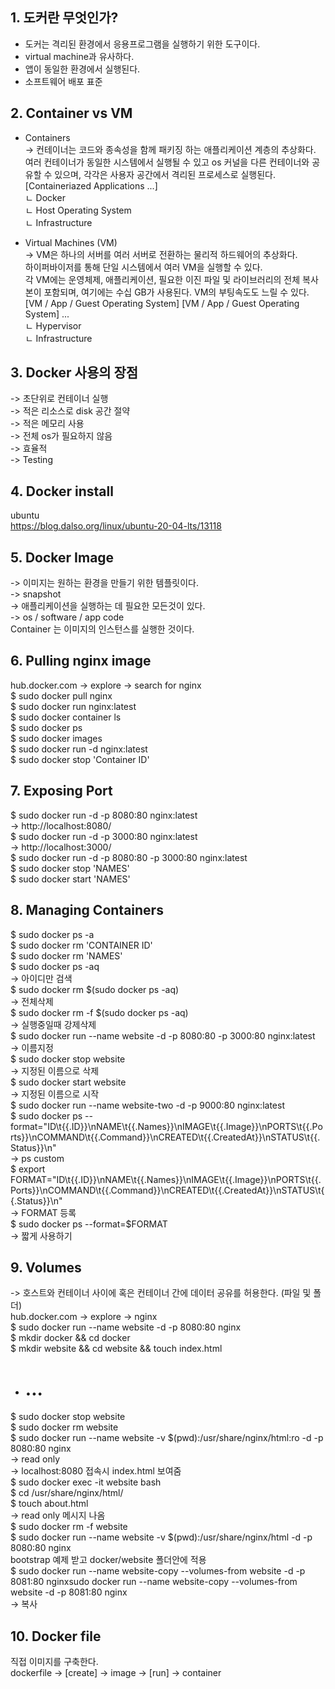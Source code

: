## 1. 도커란 무엇인가?
* 도커는 격리된 환경에서 응용프로그램을 실행하기 위한 도구이다.   
* virtual machine과 유사하다.  
* 앱이 동일한 환경에서 실행된다.   
* 소프트웨어 배포 표준   

## 2. Container vs VM
* Containers   
-> 컨테이너는 코드와 종속성을 함께 패키징 하는 애플리케이션 계층의 추상화다.   
여러 컨테이너가 동일한 시스템에서 실행될 수 있고 os 커널을 다른 컨테이너와 공유할 수 있으며, 각각은 사용자 공간에서 격리된 프로세스로 실행된다.   
[Containeriazed Applications ...]   
ㄴ Docker   
ㄴ Host Operating System   
ㄴ Infrastructure   
   
* Virtual Machines (VM)   
-> VM은 하나의 서버를 여러 서버로 전환하는 물리적 하드웨어의 추상화다.   
하이퍼바이저를 통해 단일 시스템에서 여러 VM을 실행할 수 있다.   
각 VM에는 운영체제, 애플리케이션, 필요한 이진 파일 및 라이브러리의 전체 복사본이 포함되며, 여기에는 수십 GB가 사용된다. VM의 부팅속도도 느릴 수 있다.   
[VM / App / Guest Operating System] [VM / App / Guest Operating System] ...   
ㄴ Hypervisor   
ㄴ Infrastructure   

## 3. Docker 사용의 장점
-> 초단위로 컨테이너 실행   
-> 적은 리소스로 disk 공간 절약   
-> 적은 메모리 사용   
-> 전체 os가 필요하지 않음   
-> 효율적   
-> Testing   

## 4. Docker install
ubuntu   
https://blog.dalso.org/linux/ubuntu-20-04-lts/13118   

## 5. Docker Image
-> 이미지는 원하는 환경을 만들기 위한 템플릿이다.   
-> snapshot   
-> 애플리케이션을 실행하는 데 필요한 모든것이 있다.   
-> os / software / app code   
Container 는 이미지의 인스턴스를 실행한 것이다.   

## 6.  Pulling nginx image
hub.docker.com -> explore -> search for nginx   
$ sudo docker pull nginx   
$ sudo docker run nginx:latest   
$ sudo docker container ls   
$ sudo docker ps   
$ sudo docker images   
$ sudo docker run -d nginx:latest   
$ sudo docker stop 'Container ID'   

## 7. Exposing Port
$ sudo docker run -d -p 8080:80 nginx:latest   
-> http://localhost:8080/   
$ sudo docker run -d -p 3000:80 nginx:latest   
-> http://localhost:3000/   
$ sudo docker run -d -p 8080:80 -p 3000:80 nginx:latest   
$ sudo docker stop 'NAMES'   
$ sudo docker start 'NAMES'   

## 8. Managing Containers
$ sudo docker ps -a   
$ sudo docker rm 'CONTAINER ID'   
$ sudo docker rm 'NAMES'   
$ sudo docker ps -aq   
-> 아이디만 검색   
$ sudo docker rm $(sudo docker ps -aq)   
-> 전체삭제   
$ sudo docker rm -f $(sudo docker ps -aq)   
-> 실행중일때 강제삭제   
$ sudo docker run --name website -d -p 8080:80 -p 3000:80 nginx:latest   
-> 이름지정   
$ sudo docker stop website   
-> 지정된 이름으로 삭제   
$ sudo docker start website   
-> 지정된 이름으로 시작   
$ sudo docker run --name website-two -d -p 9000:80 nginx:latest   
$ sudo docker ps --format="ID\t{{.ID}}\nNAME\t{{.Names}}\nIMAGE\t{{.Image}}\nPORTS\t{{.Ports}}\nCOMMAND\t{{.Command}}\nCREATED\t{{.CreatedAt}}\nSTATUS\t{{.Status}}\n"   
-> ps custom   
$ export FORMAT="ID\t{{.ID}}\nNAME\t{{.Names}}\nIMAGE\t{{.Image}}\nPORTS\t{{.Ports}}\nCOMMAND\t{{.Command}}\nCREATED\t{{.CreatedAt}}\nSTATUS\t{{.Status}}\n"   
-> FORMAT 등록   
$ sudo docker ps --format=$FORMAT   
-> 짧게 사용하기    

## 9. Volumes
-> 호스트와 컨테이너 사이에 혹은 컨테이너 간에 데이터 공유를 허용한다. (파일 및 폴더)   
hub.docker.com -> explore -> nginx   
$ sudo docker run --name website -d -p 8080:80 nginx   
$ mkdir docker && cd docker   
$ mkdir website && cd website && touch index.html   
+ <h1> ... </h1>   
$ sudo docker stop website   
$ sudo docker rm website   
$ sudo docker run --name website -v $(pwd):/usr/share/nginx/html:ro -d -p 8080:80 nginx   
-> read only   
-> localhost:8080 접속시 index.html 보여줌   
$ sudo docker exec -it website bash   
$ cd /usr/share/nginx/html/   
$ touch about.html   
-> read only 메시지 나옴    
$ sudo docker rm -f website   
$ sudo docker run --name website -v $(pwd):/usr/share/nginx/html -d -p 8080:80 nginx   
bootstrap 예제 받고 docker/website 폴더안에 적용   
$ sudo docker run --name website-copy --volumes-from website -d -p 8081:80 nginxsudo docker run --name website-copy --volumes-from website -d -p 8081:80 nginx   
-> 복사   

## 10. Docker file

직접 이미지를 구축한다.   
dockerfile -> [create] -> image -> [run] -> container   
